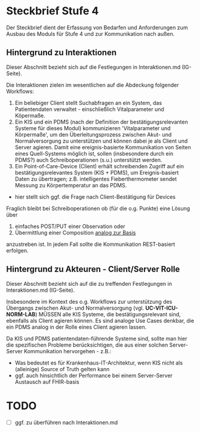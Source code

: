 # Steckbrief Stufe 4

Der Steckbrief dient der Erfassung von Bedarfen und Anforderungen zum Ausbau des Moduls für Stufe 4 und zur Kommunikation nach außen.

## Hintergrund zu Interaktionen
Dieser Abschnitt bezieht sich auf die Festlegungen in Interaktionen.md (IG-Seite).

Die Interaktionen zielen im wesentlichen auf die Abdeckung folgender Workflows:
1. Ein beliebiger Client stellt Suchabfragen an ein System, das Patientendaten verwaltet - einschließlich Vitalparameter und Köpermaße.
2. Ein KIS und ein PDMS (nach der Definition der bestätigungsrelevanten Systeme für dieses Modul) kommunizieren 'Vitalparameter und Körpermaße', um den Überleitungsprozess zwischen Akut- und Normalversorgung zu unterstützen und können dabei je als Client und Server agieren. Damit eine ereignis-basierte Kommunikation von Seiten eines Quell-Systems möglich ist, sollen (insbesondere durch ein PDMS?) auch Schreiboperationen (s.u.) unterstützt werden.
3. Ein Point-of-Care-Device (Client) erhält schreibenden Zugriff auf ein bestätigungsrelevantes System (KIS + PDMS), um Ereignis-basiert Daten zu übertragen; z.B. intelligentes Fieberthermometer sendet Messung zu Körpertemperatur an das PDMS.
  - hier stellt sich ggf. die Frage nach Client-Bestätigung für Devices

Fraglich bleibt bei Schreiboperationen ob (für die o.g. Punkte) eine Lösung über 
1. einfaches POST/PUT einer Observation oder 
2. Übermittlung einer Composition [analog zur Basis](https://simplifier.net/guide/Implementierungsleitfaden-ISiK-Basismodul-Stufe-3/ImplementationGuide-markdown-Datenobjekte-Datenobjekte-BerichtSubsystem?version=current) 

anzustreben ist. In jedem Fall sollte die Kommunikation REST-basiert erfolgen.

## Hintergrund zu Akteuren - Client/Server Rolle
Dieser Abschnitt bezieht sich auf die zu treffenden Festlegungen in Interaktionen.md (IG-Seite).

Insbesondere im Kontext des o.g. Workflows zur unterstützung des Übergangs zwischen Akut- und Normalversorgung (vgl. **UC-VIT-ICU-NORM-LAB**) MÜSSEN alle KIS Systeme, die bestätigungsrelevant sind, ebenfalls als Client agieren können.
Es sind analoge Use Cases denkbar, die ein PDMS analog in der Rolle eines Client agieren lassen.

Da KIS und PDMS patientendaten-führende Systeme sind, sollte man hier die spezifischen Probleme berücksichtigen, die aus einer solchen Server-Server Kommunikation hervorgehen - z.B.:
- Was bedeutet es für Krankenhaus-IT-Architektur, wenn KIS nicht als (alleinige) Source of Truth gelten kann
- ggf. auch hinsichtlich der Performance bei einem Server-Server Austausch auf FHIR-basis


# TODO
- [ ] ggf. zu überführen nach Interaktionen.md
